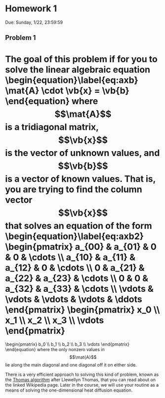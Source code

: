 # Homework 1

Due: Sunday, 1/22, 23:59:59

## Problem 1

The goal of this problem if for you to solve the linear algebraic equation
\begin{equation}\label{eq:axb}
  \mat{A} \cdot \vb{x} = \vb{b}
\end{equation}
where $$\mat{A}$$ is a tridiagonal matrix, $$\vb{x}$$ is the vector of unknown values, and $$\vb{b}$$ is a vector of known values. That is, you are trying to find the column vector $$\vb{x}$$ that solves an equation of the form
\begin{equation}\label{eq:axb2}
  \begin{pmatrix}
  a_{00} & a_{01} & 0 & 0 & \cdots \\\ 
  a_{10} & a_{11} & a_{12} & 0 & \cdots \\\ 
  0 &      a_{21} & a_{22} & a_{23} & \cdots \\\ 
  0 &      0      & a_{32} & a_{33} & \cdots \\\ 
  \vdots & \vdots & \vdots & \vdots & \ddots
  \end{pmatrix}
  \begin{pmatrix}
  x_0 \\\ x_1 \\\ x_2 \\\ x_3 \\\ \vdots
  \end{pmatrix}
  =
  \begin{pmatrix}
  b_0 \\\ b_1 \\\ b_2 \\\ b_3 \\\ \vdots
  \end{pmatrix}
\end{equation}
where the only nonzero values in $$\mat{A}$$ lie along the main diagonal and one diagonal off it on either side.

There is a very efficient approach to solving this kind of problem, known as the [Thomas algorithm](https://en.wikipedia.org/wiki/Tridiagonal_matrix_algorithm) after Llewellyn Thomas, that you can read about on the linked Wikipedia page. Later in the course, we will use your routine as a means of solving the one-dimensional heat diffusion equation.
